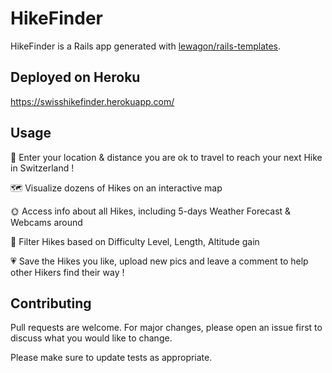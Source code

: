 # HikeFinder
HikeFinder is a Rails app generated with [lewagon/rails-templates](https://github.com/lewagon/rails-templates).

## Deployed on Heroku
https://swisshikefinder.herokuapp.com/

## Usage
🥾 Enter your location & distance you are ok to travel to reach your next Hike in Switzerland !

🗺️ Visualize dozens of Hikes on an interactive map

🌞 Access info about all Hikes, including 5-days Weather Forecast & Webcams around

🔎 Filter Hikes based on Difficulty Level, Length, Altitude gain

💗 Save the Hikes you like, upload new pics and leave a comment to help other Hikers find their way !

## Contributing
Pull requests are welcome. For major changes, please open an issue first to discuss what you would like to change.

Please make sure to update tests as appropriate.
